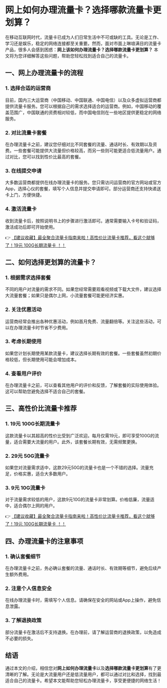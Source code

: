 # 网上如何办理流量卡？选择哪款流量卡更划算？

在移动互联网时代，流量卡已成为人们日常生活中不可或缺的工具。无论是工作、学习还是娱乐，稳定的网络连接都至关重要。然而，面对市面上琳琅满目的流量卡产品，很多人会感到困惑：**网上该如何办理流量卡？选择哪款流量卡更划算？** 本文将为您详细解答这些问题，帮助您轻松找到适合自己的流量卡。

## 一、网上办理流量卡的流程

### 1. 选择合适的运营商
目前，国内三大运营商（中国移动、中国联通、中国电信）以及众多虚拟运营商都提供流量卡服务。您可以根据自己的需求选择适合的运营商。例如，中国移动的覆盖范围广，中国联通的资费相对较低，而中国电信则在一些地区提供更稳定的网络服务。

### 2. 对比流量卡套餐
在办理流量卡之前，建议您仔细对比不同套餐的流量、通话时长、有效期以及资费。一些套餐可能提供大流量但价格较高，而另一些则可能更适合低流量用户。通过对比，您可以找到性价比最高的套餐。

### 3. 在线提交申请
大多数运营商都提供在线办理流量卡的服务。您只需访问运营商的官方网站或官方App，选择心仪的套餐，填写个人信息并提交申请即可。部分运营商还支持快递送卡上门，方便快捷。

### 4. 激活流量卡
收到流量卡后，按照说明书上的步骤进行激活即可。通常需要输入卡号和验证码，激活成功后即可开始使用。

👉 [【建议收藏】最全聚合流量卡指南来啦！高性价比流量卡推荐，看这个就够了！19元 100G长期流量卡 ！！](https://bit.ly/Liuliangka)

## 二、如何选择更划算的流量卡？

### 1. 根据需求选择套餐
不同的用户对流量的需求不同。如果您经常需要观看视频或下载大文件，建议选择大流量套餐；如果只是偶尔上网，小流量套餐可能更经济实惠。

### 2. 关注优惠活动
运营商经常会推出各种优惠活动，例如首月免费、流量翻倍等。关注这些活动，可以在办理流量卡时节省不少费用。

### 3. 考虑长期使用
如果您计划长期使用某款流量卡，建议选择长期有效的套餐。一些套餐虽然初期价格较低，但长期使用可能会增加成本。

### 4. 查看用户评价
在办理流量卡之前，可以查看其他用户的评价和反馈，了解套餐的实际使用体验。这可以帮助您避免选择不适合自己的套餐。

## 三、高性价比流量卡推荐

### 1. 19元 100G长期流量卡
这款流量卡以其超高的性价比受到广泛欢迎。每月仅需19元，即可享受100G的流量，适合需要大流量的用户。此外，该套餐长期有效，无需频繁更换。

### 2. 29元 50G流量卡
如果您对流量需求适中，这款29元50G的流量卡也是一个不错的选择。流量充足，价格实惠，适合大多数用户。

### 3. 9元 10G流量卡
对于流量需求较低的用户，这款9元10G的流量卡非常划算。价格低廉，流量适中，适合偶尔上网的用户。

👉 [【建议收藏】最全聚合流量卡指南来啦！高性价比流量卡推荐，看这个就够了！19元 100G长期流量卡 ！！](https://bit.ly/Liuliangka)

## 四、办理流量卡的注意事项

### 1. 确认套餐细节
在办理流量卡之前，务必确认套餐的流量、通话时长、有效期等细节，避免后续产生额外费用。

### 2. 注意个人信息安全
在线办理流量卡时，需填写个人信息。请确保在安全的网站或App上操作，避免信息泄露。

### 3. 了解退换政策
部分流量卡在激活后不支持退换。在办理前，请了解运营商的退换政策，以免造成不必要的损失。

## 结语

通过本文的介绍，相信您对**网上如何办理流量卡**以及**选择哪款流量卡更划算**有了更清晰的了解。无论是大流量用户还是低流量用户，都可以通过对比和选择，找到最适合自己的流量卡。希望本文能帮助您轻松办理流量卡，享受更便捷的网络生活！